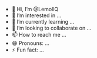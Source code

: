 - 👋 Hi, I’m @LemollQ
- 👀 I’m interested in ...
- 🌱 I’m currently learning ...
- 💞️ I’m looking to collaborate on ...
- 📫 How to reach me ...
- 😄 Pronouns: ...
- ⚡ Fun fact: ...

<!---
LemollQ/LemollQ is a ✨ special ✨ repository because its `README.md` (this file) appears on your GitHub profile.
You can click the Preview link to take a look at your changes.



Arqn.blog
vercel
git
next
supabase
mysql
html
cas
postgres
JS

--->
